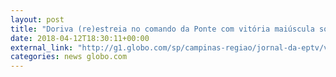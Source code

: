 ```yaml
---
layout: post
title: "Doriva (re)estreia no comando da Ponte com vitória maiúscula sobre o Náutico"
date: 2018-04-12T18:30:11+00:00
external_link: "http://g1.globo.com/sp/campinas-regiao/jornal-da-eptv/videos/t/edicoes/v/ponte-preta-vence-nautico-por-3-a-0-e-fica-perto-da-classificacao-na-copa-do-brasil/6656820/"
categories: news globo.com
---
```


